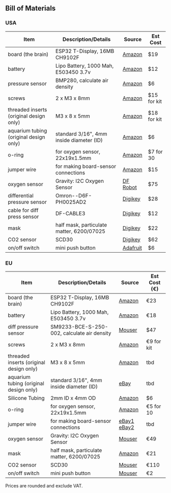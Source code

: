 ## Bill of Materials

### USA

| Item | Description/Details | Source | Est Cost |
| --- | --- | --- | --- |
| board (the brain) | ESP32 T-Display, 16MB CH9102F | [Amazon](https://www.amazon.com/gp/product/B099MPFJ9M/) | $19 |
| battery| Lipo Battery, 1000 Mah, E503450 3.7v |  [Amazon](https://www.amazon.com/gp/product/B07BTV3W87/ref=ox_sc_act_title_1?smid=A132D7PL1YID8X&psc=1) | $12 |
| pressure sensor | BMP280, calculate air density |  [Amazon](https://www.amazon.com/gp/product/B01ICN5QPU/ref=ox_sc_act_title_1?smid=A30QSGOJR8LMXA&psc=1) | $6 |
| screws | 2 x M3 x 8mm | [Amazon](https://www.amazon.com/Hilitchi-510-Pcs-Button-Socket-Assortment/dp/B073SWNV5N/) | $15 for kit |
| threaded inserts (original design only) | M3 x 8 x 5mm | [Amazon](https://www.amazon.com/gp/product/B096MD67WB/) | $18 for kit |
| aquarium tubing (original design only) | standard 3/16", 4mm inside diameter (ID) |  [Amazon](https://www.amazon.com/AQUANEAT-Standard-Airline-Aquarium-PREMIUM/dp/B01N8SNNOI/) | $6 |
| o-ring | for oxygen sensor, 22x19x1.5mm | [Amazon](https://www.amazon.com/uxcell-Silicone-Rings-Diameter-Gasket/dp/B082STZ4XL?th=1) | $7 for 30 |
| jumper wire | for making board-sensor connections | [Amazon](https://www.amazon.com/TUOFENG-Hookup-Wires-6-Different-Colored/dp/B07TX6BX47?th=1) | $15 |
| oxygen sensor | Gravity: I2C Oxygen Sensor |  [DF Robot](https://www.dfrobot.com/product-2052.html) | $75 |
| differential pressure sensor | Omron--D6F-PH0025AD2 |  [Digikey](https://www.digikey.com/en/products/detail/omron-electronics-inc-emc-div/d6f-ph0025amd2/15197363) | $28 |
| cable for diff press sensor | DF-CABLE3 |  [Digikey](https://www.digikey.com/en/products/detail/omron-electronics-inc-emc-div/D6F-CABLE3/9471785) | $12 |
| mask | half mask, particulate matter, 6200/07025 | [Digikey](https://www.digikey.com/en/products/detail/3m/6200-07025/7693860) | $22 |
| CO2 sensor | SCD30 |  [Digikey](https://www.digikey.com/en/products/detail/sensirion-ag/SCD30/8445334) | $62 |
| on/off switch | mini push button |  [Adafruit](https://www.adafruit.com/product/1683)| $6 |

### EU

| Item | Description/Details | Source | Est Cost (€) |
| --- | --- | --- | --- |
| board (the brain) | ESP32 T-Display, 16MB CH9102F | [Amazon](https://www.amazon.de/-/en/gp/product/B099MPFJ9M) | €23 |
| battery| Lipo Battery, 1000 Mah, E503450 3.7v |  [Amazon](https://www.amazon.de/-/en/gp/product/B09GK98KZK) | €18 |
| diff pressure sensor | SM9233-BCE-S-250-002, calculate air density | [Mouser](https://www.mouser.se/ProductDetail/TE-Connectivity-SMI/SM9336-BCE-S-250-000?qs=55YtniHzbhAm7mul38MMZA%3D%3D&utm_id=22436684836&utm_source=google&utm_medium=cpc&utm_marketing_tactic=emeacorp&gad_source=1&gad_campaignid=22433190659&gbraid=0AAAAADn_wf0pXu5jCl6zEDgJ82T-Qw8ro&gclid=CjwKCAjwup3HBhAAEiwA7euZujFI_hJKNmeEL1Wnc_qjCx5wEP355SUfOKAW-czww1dG5m1hQzr2-xoCapQQAvD_BwE) | $47 |
| screws | 2 x M3 x 8mm | [Amazon](https://www.amazon.de/-/en/340pcs-Stainless-Screws-Button-Assortment/dp/B08H24T1DJ) | €9 for kit |
| threaded inserts (original design only) | M3 x 8 x 5mm | [Amazon](amazon.de/gp/product/B09ZHSGHXD) | tbd |
| aquarium tubing (original design only) | standard 3/16", 4mm inside diameter (ID) | [eBay](http://ebay.de/itm/183220505584?var=691579886173) | tbd |
| Silicone Tubing | 2mm ID x 4mm OD |  [Amazon](https://www.amazon.com/Quickun-Silicone-Brewing-Kegerator-Aquaponics/dp/B08BRJS5GD/ref=sxin_16_pa_sp_search_thematic_sspa?content-id=amzn1.sym.be32e42f-749f-4428-ab16-31614ba101a3%3Aamzn1.sym.be32e42f-749f-4428-ab16-31614ba101a3&crid=2TBQGWI00CVPO&cv_ct_cx=2mm%2Bplastic%2Btubing&keywords=2mm%2Bplastic%2Btubing&pd_rd_i=B08BRJS5GD&pd_rd_r=076b3c90-7c26-4f67-b77d-f56ac7cd6e17&pd_rd_w=jTDtI&pd_rd_wg=xVIhN&pf_rd_p=be32e42f-749f-4428-ab16-31614ba101a3&pf_rd_r=B73NR319758P4DAKX1WT&qid=1759996634&sbo=RZvfv%2F%2FHxDF%2BO5021pAnSA%3D%3D&sprefix=2mm%2Bplastic%2Btubing%2Caps%2C537&sr=1-1-38f1b294-ceac-4b0f-b4a4-629ab102646f-spons&sp_csd=d2lkZ2V0TmFtZT1zcF9zZWFyY2hfdGhlbWF0aWM&th=1) | $6 |
| o-ring | for oxygen sensor, 22x19x1.5mm | [Amazon](https://www.amazon.de/-/en/gp/product/B00AKW4MM0) | €5 for 10 |
| jumper wire | for making board-sensor connections | [eBay1](ebay.de/itm/184844268251) [eBay2](ebay.de/itm/184844268251) | tbd |
| oxygen sensor | Gravity: I2C Oxygen Sensor |  [Mouser](https://eu.mouser.com/ProductDetail/426-SEN0322) | €49 |
| mask | half mask, particulate matter, 6200/07025 | [Amazon](https://www.amazon.de/-/en/gp/product/B005HK05L2) | €21 |
| CO2 sensor | SCD30 |  [Mouser](https://www.mouser.se/ProductDetail/Mikroe/MIKROE-4725?qs=Li%252BoUPsLEnsKaKlNBnHiog%3D%3D) | €110 |
| on/off switch | mini push button |  [Mouser](https://eu.mouser.com/ProductDetail/Adafruit/1683)| €2 |

Prices are rounded and exclude VAT.
